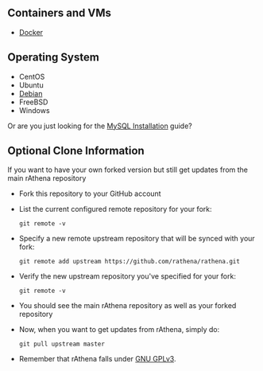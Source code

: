 ## Containers and VMs
* [Docker](docker)

## Operating System
* CentOS
* Ubuntu
* [Debian](debian)
* FreeBSD
* Windows

Or are you just looking for the [MySQL Installation](mysql) guide?

## Optional Clone Information
If you want to have your own forked version but still get updates from the main rAthena repository

  * Fork this repository to your GitHub account
  * List the current configured remote repository for your fork:

        git remote -v

  * Specify a new remote upstream repository that will be synced with your fork:

        git remote add upstream https://github.com/rathena/rathena.git

  * Verify the new upstream repository you've specified for your fork:

        git remote -v

  * You should see the main rAthena repository as well as your forked repository
  * Now, when you want to get updates from rAthena, simply do:

        git pull upstream master

* Remember that rAthena falls under [GNU GPLv3](https://github.com/rathena/rathena/blob/master/LICENSE).
